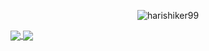 <!--### Hi there 👋-->

<p align="center"> <img src="https://komarev.com/ghpvc/?username=harishiker99&label=Profile%20views&color=0e75b6&style=flat" alt="harishiker99" /> </p>

<!--
**harishiker99/harishiker99** is a ✨ _special_ ✨ repository because its `README.md` (this file) appears on your GitHub profile.

Here are some ideas to get you started:

- 🔭 I’m currently working on ...
- 🌱 I’m currently learning ...
- 👯 I’m looking to collaborate on ...
- 🤔 I’m looking for help with ...
- 💬 Ask me about ...
- 📫 How to reach me: ...
- 😄 Pronouns: ...
- ⚡ Fun fact: ...
-->

<a href="https://github.com/harishiker99/convoychat" align="center">
  <img align="center" src="https://github-stats-xi-nine.vercel.app/api/top-langs?username=harishiker99&layout=compact&langs_count=8&theme=react&hide=jupyter%20notebook,smalltalk&locale=en" />
</a>

<a href="https://github.com/harishiker99/github-readme-stats" align="center">
  <img align="center" src="https://github-stats-xi-nine.vercel.app/api?username=harishiker99&theme=react" />
</a>


